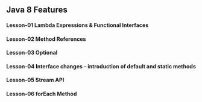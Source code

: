 ## Java 8 Features

#### Lesson-01 Lambda Expressions & Functional Interfaces

#### Lesson-02 Method References

#### Lesson-03 Optional

#### Lesson-04 Interface changes – introduction of default and static methods

#### Lesson-05 Stream API

#### Lesson-06 forEach Method
